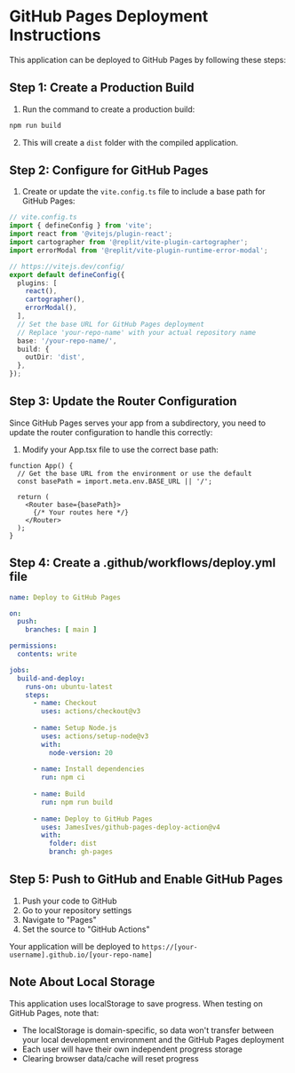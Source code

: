 # GitHub Pages Deployment Instructions

This application can be deployed to GitHub Pages by following these steps:

## Step 1: Create a Production Build

1. Run the command to create a production build:
```bash
npm run build
```

2. This will create a `dist` folder with the compiled application.

## Step 2: Configure for GitHub Pages

1. Create or update the `vite.config.ts` file to include a base path for GitHub Pages:

```typescript
// vite.config.ts
import { defineConfig } from 'vite';
import react from '@vitejs/plugin-react';
import cartographer from '@replit/vite-plugin-cartographer';
import errorModal from '@replit/vite-plugin-runtime-error-modal';

// https://vitejs.dev/config/
export default defineConfig({
  plugins: [
    react(),
    cartographer(),
    errorModal(),
  ],
  // Set the base URL for GitHub Pages deployment
  // Replace 'your-repo-name' with your actual repository name
  base: '/your-repo-name/',
  build: {
    outDir: 'dist',
  },
});
```

## Step 3: Update the Router Configuration

Since GitHub Pages serves your app from a subdirectory, you need to update the router configuration to handle this correctly:

1. Modify your App.tsx file to use the correct base path:

```tsx
function App() {
  // Get the base URL from the environment or use the default
  const basePath = import.meta.env.BASE_URL || '/';

  return (
    <Router base={basePath}>
      {/* Your routes here */}
    </Router>
  );
}
```

## Step 4: Create a .github/workflows/deploy.yml file

```yaml
name: Deploy to GitHub Pages

on:
  push:
    branches: [ main ]

permissions:
  contents: write

jobs:
  build-and-deploy:
    runs-on: ubuntu-latest
    steps:
      - name: Checkout
        uses: actions/checkout@v3
        
      - name: Setup Node.js
        uses: actions/setup-node@v3
        with:
          node-version: 20
          
      - name: Install dependencies
        run: npm ci
        
      - name: Build
        run: npm run build
        
      - name: Deploy to GitHub Pages
        uses: JamesIves/github-pages-deploy-action@v4
        with:
          folder: dist
          branch: gh-pages
```

## Step 5: Push to GitHub and Enable GitHub Pages

1. Push your code to GitHub
2. Go to your repository settings
3. Navigate to "Pages"
4. Set the source to "GitHub Actions"

Your application will be deployed to `https://[your-username].github.io/[your-repo-name]`

## Note About Local Storage

This application uses localStorage to save progress. When testing on GitHub Pages, note that:

- The localStorage is domain-specific, so data won't transfer between your local development environment and the GitHub Pages deployment
- Each user will have their own independent progress storage
- Clearing browser data/cache will reset progress